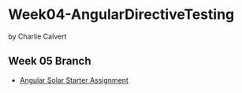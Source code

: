 # Week04-AngularDirectiveTesting
by Charlie Calvert

## Week 05 Branch

  - [Angular Solar Starter Assignment][solar-start]

  [solar-start]: http://www.ccalvert.net/books/CloudNotes/Assignments/AngularSolarStarter.html